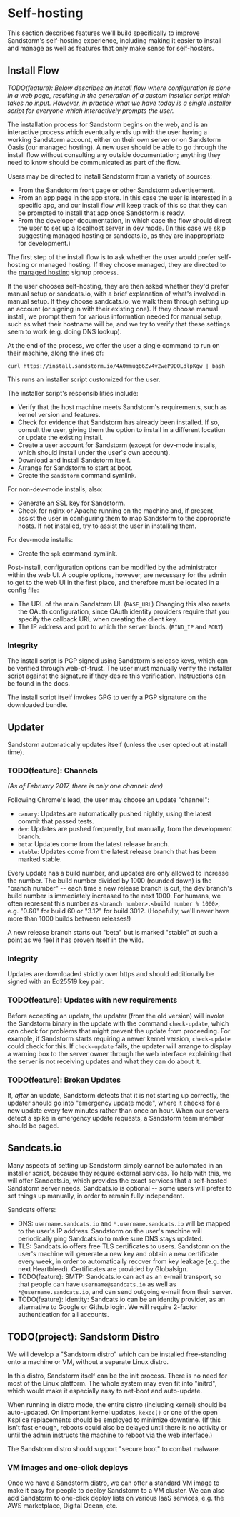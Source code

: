 # Self-hosting

This section describes features we'll build specifically to improve Sandstorm's self-hosting experience, including making it easier to install and manage as well as features that only make sense for self-hosters.

## Install Flow

_TODO(feature): Below describes an install flow where configuration is done in a web page, resulting in the generation of a custom installer script which takes no input. However, in practice what we have today is a single installer script for everyone which interactively prompts the user._

The installation process for Sandstorm begins on the web, and is an interactive process which eventually ends up with the user having a working Sandstorm account, either on their own server or on Sandstorm Oasis (our managed hosting). A new user should be able to go through the install flow without consulting any outside documentation; anything they need to know should be communicated as part of the flow.

Users may be directed to install Sandstorm from a variety of sources:
- From the Sandstorm front page or other Sandstorm advertisement.
- From an app page in the app store. In this case the user is interested in a specific app, and our install flow will keep track of this so that they can be prompted to install that app once Sandstorm is ready.
- From the developer documentation, in which case the flow should direct the user to set up a localhost server in dev mode. (In this case we skip suggesting managed hosting or sandcats.io, as they are inappropriate for development.)

The first step of the install flow is to ask whether the user would prefer self-hosting or managed hosting. If they choose managed, they are directed to the [managed hosting](../managed-hosting) signup process.

If the user chooses self-hosting, they are then asked whether they'd prefer manual setup or sandcats.io, with a brief explanation of what's involved in manual setup. If they choose sandcats.io, we walk them through setting up an account (or signing in with their existing one). If they choose manual install, we prompt them for various information needed for manual setup, such as what their hostname will be, and we try to verify that these settings seem to work (e.g. doing DNS lookup).

At the end of the process, we offer the user a single command to run on their machine, along the lines of:

    curl https://install.sandstorm.io/4A0mmug66Zv4v2weP9DOLdlpKgw | bash

This runs an installer script customized for the user.

The installer script's responsibilities include:
- Verify that the host machine meets Sandstorm's requirements, such as kernel version and features.
- Check for evidence that Sandstorm has already been installed. If so, consult the user, giving them the option to install in a different location or update the existing install.
- Create a user account for Sandstorm (except for dev-mode installs, which should install under the user's own account).
- Download and install Sandstorm itself.
- Arrange for Sandstorm to start at boot.
- Create the `sandstorm` command symlink.

For non-dev-mode installs, also:
- Generate an SSL key for Sandstorm.
- Check for nginx or Apache running on the machine and, if present, assist the user in configuring them to map Sandstorm to the appropriate hosts. If not installed, try to assist the user in installing them.

For dev-mode installs:
- Create the `spk` command symlink.

Post-install, configuration options can be modified by the administrator within the web UI. A couple options, however, are necessary for the admin to get to the web UI in the first place, and therefore must be located in a config file:
- The URL of the main Sandstorm UI. (`BASE_URL`) Changing this also resets the OAuth configuration, since OAuth identity providers require that you specify the callback URL when creating the client key.
- The IP address and port to which the server binds. (`BIND_IP` and `PORT`)

### Integrity

The install script is PGP signed using Sandstorm's release keys, which can be verified through web-of-trust. The user must manually verify the installer script against the signature if they desire this verification. Instructions can be found in the docs.

The install script itself invokes GPG to verify a PGP signature on the downloaded bundle.

## Updater

Sandstorm automatically updates itself (unless the user opted out at install time).

### TODO(feature): Channels

_(As of February 2017, there is only one channel: dev)_

Following Chrome's lead, the user may choose an update "channel":

- `canary`: Updates are automatically pushed nightly, using the latest commit that passed tests.
- `dev`: Updates are pushed frequently, but manually, from the development branch.
- `beta`: Updates come from the latest release branch.
- `stable`: Updates come from the latest release branch that has been marked stable.

Every update has a build number, and updates are only allowed to increase the number. The build number divided by 1000 (rounded down) is the "branch number" -- each time a new release branch is cut, the dev branch's build number is immediately increased to the next 1000. For humans, we often represent this number as `<branch number>.<build number % 1000>`, e.g. "0.60" for build 60 or "3.12" for build 3012. (Hopefully, we'll never have more than 1000 builds between releases!)

A new release branch starts out "beta" but is marked "stable" at such a point as we feel it has proven itself in the wild.

### Integrity

Updates are downloaded strictly over https and should additionally be signed with an Ed25519 key pair.

### TODO(feature): Updates with new requirements

Before accepting an update, the updater (from the old version) will invoke the Sandstorm binary in the update with the command `check-update`, which can check for problems that might prevent the update from proceeding. For example, if Sandstorm starts requiring a newer kernel version, `check-update` could check for this. If `check-update` fails, the updater will arrange to display a warning box to the server owner through the web interface explaining that the server is not receiving updates and what they can do about it.

### TODO(feature): Broken Updates

If, _after_ an update, Sandstorm detects that it is not starting up correctly, the updater should go into "emergency update mode", where it checks for a new update every few minutes rather than once an hour. When our servers detect a spike in emergency update requests, a Sandstorm team member should be paged.

## Sandcats.io

Many aspects of setting up Sandstorm simply cannot be automated in an installer script, because they require external services. To help with this, we will offer Sandcats.io, which provides the exact services that a self-hosted Sandstorm server needs. Sandcats.io is optional -- some users will prefer to set things up manually, in order to remain fully independent.

Sandcats offers:

- DNS: `username.sandcats.io` and `*.username.sandcats.io` will be mapped to the user's IP address. Sandstorm on the user's machine will periodically ping Sandcats.io to make sure DNS stays updated.
- TLS: Sandcats.io offers free TLS certificates to users. Sandstorm on the user's machine will generate a new key and obtain a new certificate every week, in order to automatically recover from key leakage (e.g. the next Heartbleed). Certificates are provided by Globalsign.
- TODO(feature): SMTP: Sandcats.io can act as an e-mail transport, so that people can have `username@sandcats.io` as well as `*@username.sandcats.io`, and can send outgoing e-mail from their server.
- TODO(feature): Identity: Sandcats.io can be an identity provider, as an alternative to Google or Github login. We will require 2-factor authentication for all accounts.

## TODO(project): Sandstorm Distro

We will develop a "Sandstorm distro" which can be installed free-standing onto a machine or VM, without a separate Linux distro.

In this distro, Sandstorm itself can be the init process. There is no need for most of the Linux platform. The whole system may even fit into "initrd", which would make it especially easy to net-boot and auto-update.

When running in distro mode, the entire distro (including kernel) should be auto-updated. On important kernel updates, `kexec()` or one of the open Ksplice replacements should be employed to minimize downtime. (If this isn't fast enough, reboots could also be delayed until there is no activity or until the admin instructs the machine to reboot via the web interface.)

The Sandstorm distro should support "secure boot" to combat malware.

### VM images and one-click deploys

Once we have a Sandstorm distro, we can offer a standard VM image to make it easy for people to deploy Sandstorm to a VM cluster. We can also add Sandstorm to one-click deploy lists on various IaaS services, e.g. the AWS marketplace, Digital Ocean, etc.

